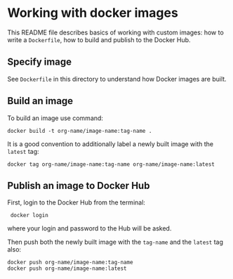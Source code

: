 # Working with docker images

This README file describes basics of working with custom images:
how to write a `Dockerfile`, how to build and publish to the Docker Hub.

## Specify image
See `Dockerfile` in this directory to understand how Docker images are built.

## Build an image

To build an image use command:

    docker build -t org-name/image-name:tag-name .

It is a good convention to additionally label a newly built image with the
`latest` tag:

    docker tag org-name/image-name:tag-name org-name/image-name:latest

## Publish an image to Docker Hub

First, login to the Docker Hub from the terminal:

     docker login

where your login and password to the Hub will be asked.

Then push both the newly built image with the `tag-name` and the `latest` tag
also:

    docker push org-name/image-name:tag-name
    docker push org-name/image-name:latest
